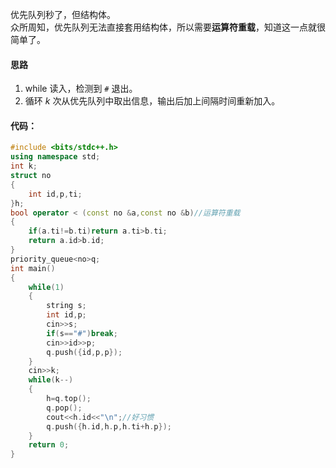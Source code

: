 优先队列秒了，但结构体。  
众所周知，优先队列无法直接套用结构体，所以需要**运算符重载**，知道这一点就很简单了。

#### 思路
1. while 读入，检测到 `#` 退出。
2. 循环 $k$ 次从优先队列中取出信息，输出后加上间隔时间重新加入。
   
#### 代码：  
```cpp
#include <bits/stdc++.h>
using namespace std;
int k;
struct no
{
    int id,p,ti;
}h;
bool operator < (const no &a,const no &b)//运算符重载
{
    if(a.ti!=b.ti)return a.ti>b.ti; 
    return a.id>b.id;
}
priority_queue<no>q; 
int main()
{
    while(1)
	{
		string s;
		int id,p;
		cin>>s;
		if(s=="#")break;
        cin>>id>>p;
        q.push({id,p,p});
    }
    cin>>k;
    while(k--)
	{
        h=q.top(); 
        q.pop();
        cout<<h.id<<"\n";//好习惯
        q.push({h.id,h.p,h.ti+h.p});
    }
    return 0;
}
```
